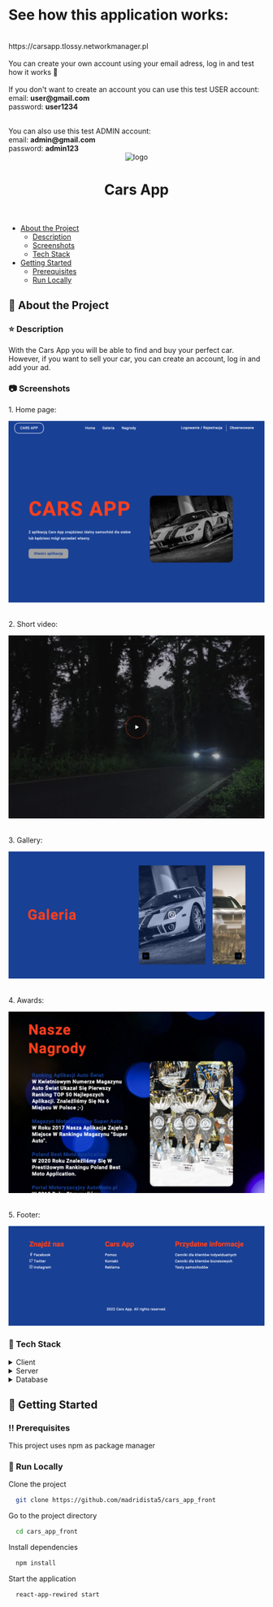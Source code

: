 <h1>See how this application works:</h1>
<br>
https://carsapp.tlossy.networkmanager.pl
<br>
<br>
You can create your own account using your email adress, log in and test how it works 🙂
<br>
<br>
If you don't want to create an account you can use this test USER account:
<br>
email: <b>user@gmail.com</b>
<br>
password: <b>user1234</b></p>
<br>
You can also use this test ADMIN account:
<br>
email: <b>admin@gmail.com</b>
<br>
password: <b>admin123</b>
<br>

<div align="center">

<img src="https://github.com/madridista5/madridista5/blob/main/cars_app.gif" alt="logo" width="500" height="auto" />
  <h1>Cars App</h1>
</div>

<br />

- [About the Project](#star2-about-the-project)
  * [Description](#star-description)
  * [Screenshots](#camera-screenshots)
  * [Tech Stack](#space_invader-tech-stack)
- [Getting Started](#toolbox-getting-started)
  * [Prerequisites](#bangbang-prerequisites)
  * [Run Locally](#running-run-locally)

  

<!-- About the Project -->
## :star2: About the Project

<!-- Description -->
### :star: Description
<p>With the Cars App you will be able to find and buy your perfect car. However, if you want to sell your car, you can create an account, log in and add your ad.</p>


<!-- Screenshots -->
### :camera: Screenshots

<p>1. Home page:</p>
<div align="center"> 
  <img src="https://github.com/madridista5/cars_app_front/blob/main/screenshots/1.png" alt="screenshot" />
</div>

<br>
<p>2. Short video:</p>
<div align="center"> 
  <img src="https://github.com/madridista5/cars_app_front/blob/main/screenshots/2.png" alt="screenshot" />
</div>

<br>
<p>3. Gallery:</p>
<div align="center"> 
  <img src="https://github.com/madridista5/cars_app_front/blob/main/screenshots/3.png" alt="screenshot" />
</div>

<br>
<p>4. Awards:</p>
<div align="center"> 
  <img src="https://github.com/madridista5/cars_app_front/blob/main/screenshots/4.png" alt="screenshot" />
</div>

<br>
<p>5. Footer:</p>
<div align="center"> 
  <img src="https://github.com/madridista5/cars_app_front/blob/main/screenshots/5.png" alt="screenshot" />
</div>

<!-- TechStack -->
### :space_invader: Tech Stack

<details>
  <summary>Client</summary>
  <ul>
    <li><a href="https://www.typescriptlang.org/">Typescript</a></li>
    <li><a href="https://reactjs.org/">React.js</a></li>
  </ul>
</details>

<details>
  <summary>Server</summary>
  <ul>
    <li><a href="https://www.typescriptlang.org/">Typescript</a></li>
    <li><a href="https://expressjs.com">Express.js</a></li>  
    <li><a href="https://nodejs.org/en/">Node.js</a></li>
  </ul>
</details>

<details>
<summary>Database</summary>
  <ul>
    <li><a href="https://www.mysql.com">MySQL</a></li>  
  </ul>
</details>

<!-- Getting Started -->
## 	:toolbox: Getting Started

<!-- Prerequisites -->
### :bangbang: Prerequisites

This project uses npm as package manager


<!-- Run Locally -->
### :running: Run Locally

Clone the project

```bash
  git clone https://github.com/madridista5/cars_app_front
```

Go to the project directory

```bash
  cd cars_app_front
```

Install dependencies

```bash
  npm install
```

Start the application

```bash
  react-app-rewired start
```
